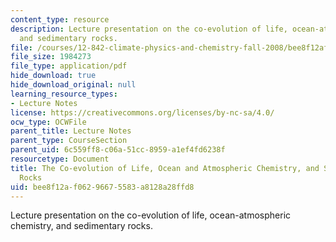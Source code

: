 ```yaml
---
content_type: resource
description: Lecture presentation on the co-evolution of life, ocean-atmospheric chemistry,
  and sedimentary rocks.
file: /courses/12-842-climate-physics-and-chemistry-fall-2008/bee8f12af06296675583a8128a28ffd8_part1_lec3.pdf
file_size: 1984273
file_type: application/pdf
hide_download: true
hide_download_original: null
learning_resource_types:
- Lecture Notes
license: https://creativecommons.org/licenses/by-nc-sa/4.0/
ocw_type: OCWFile
parent_title: Lecture Notes
parent_type: CourseSection
parent_uid: 6c559ff8-c06a-51cc-8959-a1ef4fd6238f
resourcetype: Document
title: The Co-evolution of Life, Ocean and Atmospheric Chemistry, and Sedimentary
  Rocks
uid: bee8f12a-f062-9667-5583-a8128a28ffd8
---
```

Lecture presentation on the co-evolution of life, ocean-atmospheric chemistry, and sedimentary rocks.